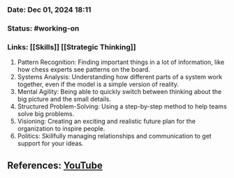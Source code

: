 ### Date: Dec 01, 2024 18:11

### Status: #working-on

### Links: [[Skills]] [[Strategic Thinking]]

1. Pattern Recognition: Finding important things in a lot of information, like how chess experts see patterns on the board.
2. Systems Analysis: Understanding how different parts of a system work together, even if the model is a simple version of reality.
3. Mental Agility: Being able to quickly switch between thinking about the big picture and the small details.
4. Structured Problem-Solving: Using a step-by-step method to help teams solve big problems.
5. Visioning: Creating an exciting and realistic future plan for the organization to inspire people.
6. Politics: Skillfully managing relationships and communication to get support for your ideas.

## References: [YouTube](https://youtu.be/32z8Ax1j-Q4?si=a5AxqAMZkY1WSUq_)
